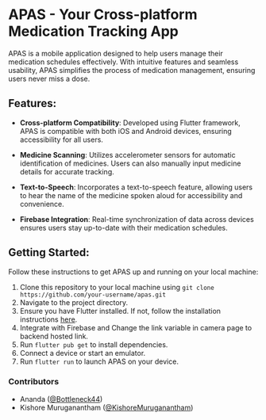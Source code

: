 # APAS - Your Cross-platform Medication Tracking App

APAS is a mobile application designed to help users manage their medication schedules effectively. With intuitive features and seamless usability, APAS simplifies the process of medication management, ensuring users never miss a dose.

## Features:

- **Cross-platform Compatibility**: Developed using Flutter framework, APAS is compatible with both iOS and Android devices, ensuring accessibility for all users.
  
- **Medicine Scanning**: Utilizes accelerometer sensors for automatic identification of medicines. Users can also manually input medicine details for accurate tracking.

- **Text-to-Speech**: Incorporates a text-to-speech feature, allowing users to hear the name of the medicine spoken aloud for accessibility and convenience.

- **Firebase Integration**: Real-time synchronization of data across devices ensures users stay up-to-date with their medication schedules.

## Getting Started:

Follow these instructions to get APAS up and running on your local machine:

1. Clone this repository to your local machine using `git clone https://github.com/your-username/apas.git`
2. Navigate to the project directory.
3. Ensure you have Flutter installed. If not, follow the installation instructions [here](https://flutter.dev/docs/get-started/install).
4. Integrate with Firebase and Change the link variable in camera page to backend hosted link. 
5. Run `flutter pub get` to install dependencies.
6. Connect a device or start an emulator.
7. Run `flutter run` to launch APAS on your device.

### Contributors

- Ananda ([@Bottleneck44](https://github.com/Bottleneck44))
- Kishore Muruganantham ([@KishoreMuruganantham](https://github.com/KishoreMuruganantham))


